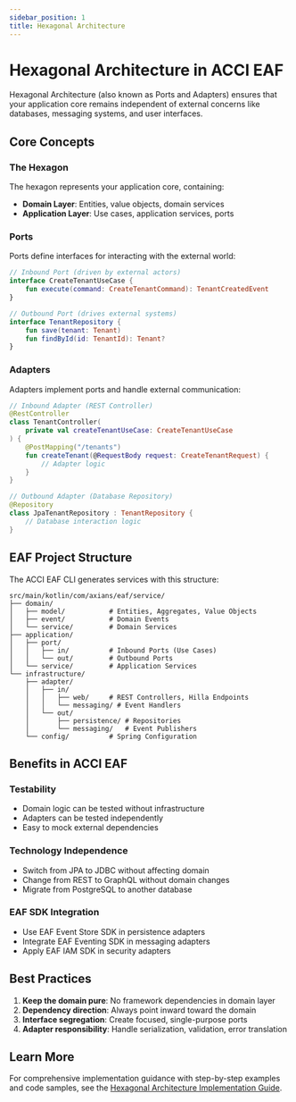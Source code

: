 ```yaml
---
sidebar_position: 1
title: Hexagonal Architecture
---
```


# Hexagonal Architecture in ACCI EAF

Hexagonal Architecture (also known as Ports and Adapters) ensures that your application core remains
independent of external concerns like databases, messaging systems, and user interfaces.

## Core Concepts

### The Hexagon

The hexagon represents your application core, containing:

- **Domain Layer**: Entities, value objects, domain services
- **Application Layer**: Use cases, application services, ports

### Ports

Ports define interfaces for interacting with the external world:

```kotlin
// Inbound Port (driven by external actors)
interface CreateTenantUseCase {
    fun execute(command: CreateTenantCommand): TenantCreatedEvent
}

// Outbound Port (drives external systems)
interface TenantRepository {
    fun save(tenant: Tenant)
    fun findById(id: TenantId): Tenant?
}
```

### Adapters

Adapters implement ports and handle external communication:

```kotlin
// Inbound Adapter (REST Controller)
@RestController
class TenantController(
    private val createTenantUseCase: CreateTenantUseCase
) {
    @PostMapping("/tenants")
    fun createTenant(@RequestBody request: CreateTenantRequest) {
        // Adapter logic
    }
}

// Outbound Adapter (Database Repository)
@Repository
class JpaTenantRepository : TenantRepository {
    // Database interaction logic
}
```

## EAF Project Structure

The ACCI EAF CLI generates services with this structure:

```
src/main/kotlin/com/axians/eaf/service/
├── domain/
│   ├── model/           # Entities, Aggregates, Value Objects
│   ├── event/           # Domain Events
│   └── service/         # Domain Services
├── application/
│   ├── port/
│   │   ├── in/          # Inbound Ports (Use Cases)
│   │   └── out/         # Outbound Ports
│   └── service/         # Application Services
└── infrastructure/
    ├── adapter/
    │   ├── in/
    │   │   ├── web/     # REST Controllers, Hilla Endpoints
    │   │   └── messaging/ # Event Handlers
    │   └── out/
    │       ├── persistence/ # Repositories
    │       └── messaging/   # Event Publishers
    └── config/          # Spring Configuration
```

## Benefits in ACCI EAF

### Testability

- Domain logic can be tested without infrastructure
- Adapters can be tested independently
- Easy to mock external dependencies

### Technology Independence

- Switch from JPA to JDBC without affecting domain
- Change from REST to GraphQL without domain changes
- Migrate from PostgreSQL to another database

### EAF SDK Integration

- Use EAF Event Store SDK in persistence adapters
- Integrate EAF Eventing SDK in messaging adapters
- Apply EAF IAM SDK in security adapters

## Best Practices

1. **Keep the domain pure**: No framework dependencies in domain layer
2. **Dependency direction**: Always point inward toward the domain
3. **Interface segregation**: Create focused, single-purpose ports
4. **Adapter responsibility**: Handle serialization, validation, error translation

## Learn More

For comprehensive implementation guidance with step-by-step examples and code samples, see the
[Hexagonal Architecture Implementation Guide](./hexagonal-architecture-guide.md).
